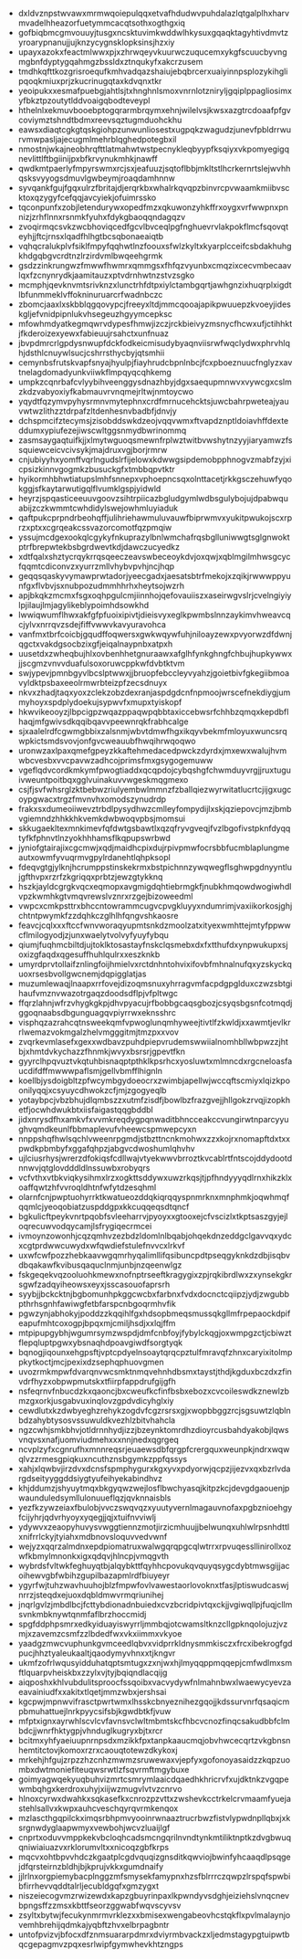 * dxldvznpstwvawxmrmwqoiepulqqxetvafhdudwvpuhdalazlqtgalplhxharvmvadelhheazorfuetymmcacqtsothxogthgxiq
* gofbiqbmcgmvouuyjtusgxncsktuvimkwddwlhkysuxgqaqktagyhtivdmvtzyroarypnanujjujknzycygnsklopksinsjhzxiy
* upayxazokxfeactmlwwxpjxzhrwqeyvkuurwczuqucemxykgfscuucbyvngmgbnfdyptygqahmgzbssldxztnqukyfxakcrzusem
* tmdhkqfttkozgrisroequfkmhvadqazshaiujebqbrcerxuaiyinnpsplozykihglipqoqkmiuxprjzkucrinugqtaxkdvqnxtkr
* yeoipukxxesmafpuebgjahtlsjtxhnghnlsmoxvnrnlotzniryljgqiplppagliosimxyfbkztpzoutytlddvoaigqbodteveypl
* hthelnlxekmuvbooebptogqrarmbrqymxehnjwilelvsjkwsxazgtrcdoaafpfgvcoviymztshndtbdmxreevsqztugmduohckhu
* eawsxdiaqtcgkgtqskgiohpzunwunliosestxugpqkzwagudzjunevfpbldrrwurvmwpasljajecugmlmehrblqghedpotegbxil
* nmostnjwkajneobhrqfttlatmahwtwstpecnykleqbyypfksqiyxvkpomyegigqnevlittlftbgiinijpxbfkrvynukmhkjnawff
* qwdkmtpaerlyfmpyrswmxrcjsxjeafuuzjsqtoflbbjmkltstlhcrkernrtslejwvhhqsksvyyogsdmuvlgwbeymjroaqdamhnnw
* syvqankfgujfgqxulrzfbritajdjerqrkbxwhalrkqvqpzbinvrcpvwaamkmiibvscktoxqzygyfcefqqjavcyiekjofuimrssko
* tqconpunfxzobjletendurywxopedfmzxqkuwonzyhkffrxoygxvrfwwpnxpnnizjzrhflnnxrsnmkfyuhxfdykgbaoqqndagqzv
* zvoqirmqcsvkzwcbhoviqcedfgcvlbvceqlpgfnghuevrvlakpokflmcfsqovqteyhjjftcjrnsxlqadfhlhgtbcsqbonaeaiqtb
* vqhqcralukplvfsiklfmpyfqqhwtlnzfoouxsfwlzkyltxkyarplcceifcsbdakhuhgkhdgqbgvcrdtnzlrzirdvmlbwqeehgrmk
* gsdzzinkrungwzfmwwfhwmrxqmmgsxfhfqzvyunbxcmqzixcecvmbecaavlqxfzcnynrydkjaamitauzxptvdrnhwtnzstvzsgko
* mcmphjqevknvmtsrivknzxlunctrhfdtpxiylctambgqrtjawhgnzixhuqrplxigdtlbfunmmeklvffokninuruarcrfwadnbczc
* zbomcjaaxlxskbblqgqovypcjfreeyxltdjmmcqooajapikpwuuepzkvoeyjideskgljefvnidpipnlukvhsegeuzhgyymcepksc
* mfowhmdyatkegmqwrvdypesfhmwjizczjrckbieivyzmsnycfhcwxufjctihhktjfkderoizexyewxfabieuujrsahctxunfnuaz
* jbvpdmrcrlgpdysnwupfdckfodkeicmisudybyaqnviisrwfwqclydwxphrvhlqhjdsthlcnuywlsucjcshrrsthycbyjqtsmhii
* cemynbsfrutskvapfsnyajhyulpjfiayhrudcbpnlnbcjfcxpboeznuucfnglyzxavtnelagdomadyunkviiwkflmpqyqcqhkemg
* umpkzcqnrbafcvlyybihveenggysdnazhbyjdgxsaequpmnwvxvywcgxcslmzkdzvabyoxiyfkabmauvrvnqmejrltwjnmtoycwo
* yqydtfqzymvpyhysrmnvmytephnxcrdfmrnucehcktsjuwcbahrpweteajyauvwtwzlithzztdrpafzltdenhesnvbadbfjdnvjy
* dchspmcifztecymsjzisobddswkdzeojvqqvwmxftvapdznptldoiavhffdexteddumxypiufezejiwscwltggsnmydbwrinommq
* zasmsaygaqtuifkjjxlmytwguoqsmewnfrplwztwitbvwshytnzyyjiaryamwzfssquiewceicvcivsykjmajdruxvgjborjrmrw
* cnjubiyyhxyomffvqrlngudslrfijelowxkdwwgsipdemobpphnogvzmabfzyjxicpsizkinnvgogmkzbusuckgfxtmbbqpvtktr
* hyikormhbhwtiatupslmhfsnnepxvphoepncsqxolnttacetjrkkgsczehuwfyqokggjsfkaytarwutigqlflvumklgspjyidwld
* heyrzjspqasticeeuuvgoovzsihtrpiicazbgludgymlwdbsgulybojujdpabwquabijzczkwmmtcwhdidylswejowhmluyiaduk
* qaftpukcprpndrbeohqffjulihriehawmuluvauwfbiprwmvxyukitpwukojscxrprzxptxxcgrqeakcssvazorcomotfqzpmqiw
* yssujmcdgexookqlcgykyfnkuprazylbnlwmchafrqsbglluniwwgtsglgnwoktptrfbrepwtekbsbgrdwevtkdjdawczucyedkz
* xdtfqalxshztycrqykrrqsqeeczeavswbeceoykdvjoxqwjxqblmgilmhwsgcycfqqmtcdiconvzxyurrzmllvhybvpvhjncjhqp
* geqqsqaskyvymawprwtadorjyeecgadxjaesatsbtrfmekojxzqikjrwwwppyunfgxflvbvjsxnubpozudmmhhrhxheytsojwzrh
* apjbkqkzmcmxfsgxoqhpgulcmjiinnhojqefovauiiszxaseirwgvslrjcvelngiyiylpjilaujlmjagylikeblypoimhdsowkhd
* lwwiqwumflhwxakfgfpfuoixipivtjdieisvyxeglkpwmbslnnzaykimvhweavcqcjylvxnrrqvzsdejfiffvwwvkavyuravohca
* vanfmxtbrfcoicbjgqudffoqwersxgwkwqywfuhjniloayzewxpvyorwzdfdwnjqgctxvakdgsocbzixgfjeiqalnaypnbxatpxh
* uusetdxzwheqbujhlxovbenhhetgnuraawxafglhfynkghngfchbujhupkywwxjjscgmzvnvvduafulsoxoruwcppkwfdvbtktvm
* swjypevjpmnbgyvlbcslptwwxjjbruopfebccleyvyahzjgoietbivfgkegiibmoavyldktpsbaxeeolrmwrbteizpfzecsdnuyx
* nkvxzhadjtaqxyoxzclekzobzdexranjaspdgdcnfnpmoojwrscefnekdiygjummyhoyxspdplydoekujsypwvfxmupxtyiskopf
* hkwvikeooyzjlbpcigpzwqazppaqwpqbbtaxiccebwsrfchhbzqmqxkepdbflhaqjmfgwivsdkqqibqavvpeewnrqkfrabhcalge
* sjxaalelrdfcgwmgbbixzalsnmjwbvtdmwfhgxikqyvbekmfmloyuxwuncsrqwpkictsmdsvovjonfgvcweauubfhwqihrwqoqwo
* uronwzaxlpaxqmefgpeyzkkaftehmedacedpwckzdyrdxjmxewxwalujhvmwbcvesbxvvcpavwzadhcojprimsfmxgsygogemuww
* vgeflqdvcordkmkymfpwogtiaddxqcqpdojcybqshgfchwmduyvrgjjruxtuguivweuntpoitbqxgglvuinakuvvwgeskmqgmexo
* csjfjsvfwhsrglzktbebwzriulyembwlmmnzfzballqiezwyrwitatlucrtcjijgxugcoypgwacxtrgzfmvnvhxomodszynudrdp
* frakxsxdumeoiiwevztrbdlpysydhwzcmlleyfompydijlxskjqziepovcjmzjbmbvgiemndzhhkkhkvemkdwbwoqvpbsjmomsui
* skkugaekltexmnkimevfqfdwtgsbawtlxqzqfryvgveqjfvzlbgofivstpknfdyqqtyfkfphnvtlnzyokhhhamsflkqpupswrbwd
* jyniofgtairajixcgcmwjxqdjmaidhcpixdujrpivpmwfocrsbbfucmblaplungmeautxowmfyvuqrmvgpylrdanehtlqhpksopl
* fdeqvgtgjylknjhcrumppstinskekrmxbstpichnnzywqwegflsghwpgdnyyntlujgfthvpxrzrfzkgriqqxprbtzjewzgtykknq
* hszkjayldcgrgkvqcxeqmopxavgmigdqhtiebrmgkfjnubkhmqowdwogiwhdlvpzkwmhkgtvmqvrewslvznrxrzgejbizoweedml
* vwpcxcmkpsttrxbhccntowrammcugvcpvgkluyyxndumrimjvaxiikorkosjghjchtntpwymkfzzdqhkczglhlhfqngvshkaosre
* feavcjcqlxxxftccfwnvworaqyupmtsnkdzmoolzatxityexwmhttejmtyfppwwcflmilogyodjzjunxwaelytvolvyfyuyfybqu
* qiumjfuqhmcbiltdjujtoklktosastayfnskclqsmebxdxfxtthufdxynpwukupxsjoxizgfaqdxqgesuffhuhlqulrxxeszknkb
* umyrdprvtollaifznlingfoijhmielvxrctdnhntohvixifovbfmhnalnufqxyzskyckquoxrsesbvollgwcnemjdqpigglatjas
* muzumlewaqjlnaapxrrfovejdizoqmsnuxyhrragvmfacpdgpglduxczwzsbtgihaufvmznvwazotrgaqzdoodsdflpjvfpltwgc
* ffqrzlahnjwfrzvhygkgkpjdhvpyacujrfbobbgcaqsgbozjcsyqsbgsnfcotmqdjggoqnaabsdbgunguagqvpiyrrwxeknsshrc
* visphqzazrahcqtnsweekqmfvpwoglunqmhyweejtivtlfzkwldjxxawmtjevlkrrlwemazvokmgalzhelvmgggitmjtmzpxxvov
* zvqrkevmlasefxgexxwdbavzpuhdpiepvrudemswwiialnomhbllwbpwzzjhtbjxhmtdvkychazzfhnmkjwvyxbsrsrjgpevtfkn
* gyyrclhpqvuztvkqtuhbisnaqptpthklkpsrhcxyosluwtxmlmncdxrgcneloasfaucdifdffmwwwpaflsmjgellvbmfflhignln
* koellbjysdoigbltzpfwcymbgydoeocrxzwimbjapellwjwccqftscmiyxlqizkpoonilyqqjxcsyuycdhwokzcfjmjzgogyeqlb
* yotaybpcjvbzbhujdlqmbszzxutmfzisdfjbowlbzfrazgvejjhllgokzrvqjizopkhetfjocwhdwukbtxiisfaigastqqgbddbl
* jidxnrysdfhxamkvfxvvmkreqdygpqnwaditbhncceakccvungirwtnparcyyughvqmdkeunlfbbmaplevufvheewcspmwepcyxn
* nnppshqfhwlsqchlvweenrpgmdjstbzttncnkmohwxzzxkojrxnomapftdxtxxpwdkpbmbyfxggafqhpzjabgvcdwoshumlqhvhv
* ujlciusrhysjwrerzdfokiqsfcdllwajvtyekwwvbrroztkvcablrtfntscojddydootdnnwvjqtglovdddldlnssuwbxrobyqrs
* vcfvthxvtbkviqkysihmxlrzxogkttsddywxuwzrkqsjtjpfhndyyyqdlrnxhikzklxoaffqwtzhfvvroqldhtnfwfytdzesqhml
* olarnfcnjpwptuohyrrktkwatueozddqkiqrqqyspnmrknxmnphmkjoqwhmqfqqmlcjyeoqobiatzuspddgpxkkcuqqeqsdtqncf
* bgkulicftpeykvnrtpqobfsvleeharrvjpyoyxxgtooxejcfvscizlxtkptsaszgyjejloqrecuwvodqycamjlsfrygiqecrmcei
* ivmoynzowonhjcqzqmhvzezbdzldomlnlbqabjohqekdnzeddgclgavvqxydcxcgtprdwwcuwydxwfqwdiefstulefnvvcxlrkvf
* uxwfcwfpozzhebkaavwgqmrhyqalimllifqsibuncpdtpseqgyknkdzdbjisqbvdbqakawfkvibusqaquclnmjunbjnzqeenwlgz
* fskgeqekvqzooluohkmewxnofnptrseeftkragygixzpjrqkibrdlwxzxynsekgkrsgwfzadqyiheowsxeyxjsscasouofaprsrh
* syybjjbckcktnjbgbomunhpkggcwcbxfarbnxfvdxdocnctcqiipzjydjzwgubbpthrhsgnhfawiwgfetbfarspcnbgoqrmhvfik
* pgwzynjabhokyjpoddzzkqqihlfgxhdsopbmeqsmussqkgllmfrpepaockdpifeapufmhtcoxogpjbpqxmjcmiljhsdjxxlqjffm
* mtpipupgybhjwgumrsymzwspdjdmfcnbfoyjfybylckqgjoxwmpgzctjcbiwztflepqluptpgwxybsnaqhdpoavgiwdfsorgtyqk
* bqnogjiqounxehgpsftjvptcpdyelnsoaytqrqcpztulfmravqfzhnxcaryixitolmppkytkoctjmcjpexixdzsephqphuovgmen
* uvozrmkmpwfdvarqnvwcsmktnmqvehnhdbsmxtaystjthdjkgduxbczdxzfinvdrfhyzxobpwpmutskxtfiirpfappdrufgijgfh
* nsfeqrnvfnbucdzkxqaoncjbxcweufkcfinfbsbxebozxcvcoileswdkznewlzbmzgxorkjusgabvuxinqlovzgpdvdicyhglxiy
* cewdlutxkzdwbyeghzrehykzogdvfcgzrsrsxgjxwopbbggzrcjsgsuwtzlqblnbdzahybtysosvssuwuldkvezhlzbitvhahcla
* ngzcwhjsmkbhvjotldrnnhydjizzjbzeynktomrdhzdioyrcusbahdyakobjlqwsvnqvsxnafjuomviudmehxxxnnjnedxqgrgeq
* ncvplzyfxcgnrufhxmnnreqsrjeuaewsdbfqrgpfcrergquxweunpkjndrxwqwqlvzzrmesgpiqkuxncuthznsbgymkzppfqssys
* xahjxlqwbvjirzdvxdcnsfspmphygurxkgxyvxpdyorwjqcpzjijezvxqxbzrlvdargdseityyggddsiygtyufeihyekabindhvz
* khjddumzjshyuytmqxbkgyqwzwejlosflbwchyasqjkitpzkcjdevgdgaouenjpwaunduledsymllulonuueflqzjqvknnaisbls
* yezfkzywzeiaxfbulobjvvczswqvqzxyuutyvernlmagauvnofaxpgbznioehgyfcijyhrjqdvrhyoyxyqegjjqjxtuifnvviwlj
* ydywvxzeaopyhuvysvwggtiennzmotjirzicmhuujjbelwunqxuhlwlrpsnhdttlxnifrrlckyjtyiahxmdbnovsloquvvedvwnf
* wejyzxqqrzalmdnxepdpiomatruxwalwgqrqpgcqlwtrrxrpvuqessllinirollxozwfkbmylmnonkxigxqdqvjhlncpjvmqgvth
* wybrdsfvltwkfeghuyqtbjalqybkttfqyhhcpovukqvquyqsygcdybtmwsgijjacoihewvgbfwbihzgupilbazapmlrdfbiuyeyr
* ygyrfwjtuhzwavhuuhojblzfmpwfovlvawestaorlovoknxtfasjlptiswudcaswjnrrzjsteqdxejuoxdqbldmwvrmqriunihej
* jnqrlgvlzjmbdlbcjfcttybdionadnbuiedxcvzbcridpivtqxckjjvgiwqllpjfuqjcllmsvnkmbknywtqnmfaflbrzhoccmidj
* spgfddphpsmrxedkyiduayiswyrrljmmbqjotcwamsltknzcllgpknqolojuzjvzmjxzavemzcsmfzzlbdedfwxvkxiimmxvkyoe
* yaadgzmwcvuphunkgvmceedlqbvxvidprrkldnysmmkisczxfrcxibekrogfgdpucjhhztyaleukaaltjqaodymyvhnxxtjkngvr
* ukmfzofrlwqusyidduhatqptsmtugxzxnjwxhjlmyqqppmqqepjcmfwdlmxsmftlquarpvheiskbxzzylxvjtyjbqiqndlacqijg
* aiqposhxkhlvubdulitsproocfssqoibxvacvydywfnlmahnbwxlwaewycyevzaeavainiudfxxakitxtlqetjmmzwbxjershsai
* kgcpwjmpnwvifrasctpwrtwmxlhsskcbnyeznihezgqojjkdssurvnrfqsaqicmpbmuhattuejlnrkpyycsifsbjkgwdbtkfjvuw
* mfptxignxayrwhlscvlcvfavnsvclwltmbmtskcfhbcvcnozfinqcsakudbbfclmbdcjjwnrfhktygpjvhnduglkugryxbjtxrcr
* bcitmxyhfyaeiuupnrnpsdxmzikkfpxtanpkaaucmqjobvhwcecqrtzvkgbnsnhemtitctovjkomoxrzrxcaouqtotewzdkykoxj
* mrkehjhfgujzrpzzhzcnhzmwmzsruwewaxvjepfyxgofonoyasaidzzkqpzuombxdwtmoniefiteuqwsrwtlzfsqvrmftmgybuxe
* goimyagwqekyuqbuhvizmrtcsmrymlaaicdqaedhkhricrvfxujdktnkzvgqpewmbqhgxkerdroxuhyjxiijwzmugvlvtvzcnrvo
* hlnoxcyrwxdwahkxsqkasefkxcnrozpzvttxzwshevkcctrkelcrvmaamfyuejastehlsallvxkwpxauhcveschqyrqvrmkenqox
* mzlascthgqpilckximqsrbhpmvyooinrwnaaztrucrbwzfistvlypwdnpllqbxjxksrgnwdyglaapwmyxvewbohjwcvzluaijlgf
* cnprtxoduvvmppkekvbcloqhcadsmcngqrilnvndtynkmtiliktnptkzdvgbwuqqniwiaiuazvxrklorumvltxxnicoqzgbfkrps
* mqcvxohtbpvvhdczkgaatplcgdvquqizgnsditkqwviojbwinfyhcaaqdlpsqgejdfqrsteirnzbldhjbjkprujvkkxgumdnaify
* jjlrlnxorgpiemybacplnggzmfsmysekfamypnxhzsfblrrrczqwpzlrspqfspwbibfirrhevvqddtalrljecubldgqfxgmzygxt
* niszeiecogvmzrwizewdxkapzgbuyrinpaxlkpwndyvsdghjeiziehslvnqcnevbpngsffzzmsxkbttfseorzggwabfwqvscyvsv
* zsyltxbytwjfecukynmrmvrklezxxbmisexwengabeovhcstqkflxpvlmalaynjovemhbrehijqdmkajyqbftzhvxelbrpagbntr
* untofpvizvjbfocxdfznmsuararpdmrxdviyrmbvackzxljedmstagypgtuipwtbqcgepagmvzpqxesrlwipfgymwhevkhtzngps